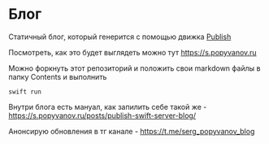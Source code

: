# Блог

Статичный блог, который генерится с помощью движка [Publish](https://github.com/JohnSundell/Publish)

Посмотреть, как это будет выглядеть можно тут
https://s.popyvanov.ru

Можно форкнуть этот репозиторий и положить свои markdown файлы в папку Contents и выполнить 
```
swift run
```

Внутри блога есть мануал, как запилить себе такой же - https://s.popyvanov.ru/posts/publish-swift-server-blog/

Анонсирую обновления в тг канале - https://t.me/serg_popyvanov_blog
